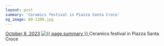 ```yaml
---
layout: post
summary: 'Ceramics festival in Piazza Santa Croce'
og_image: 80-1280.jpg
---
```


<p>
  <time>
    <a href="/80">October 8, 2023</a>
  </time>
  <a href="/80">
    <img src="{{ site.assets_url }}/80-640.jpg" srcset="{{ site.assets_url }}/80-320.jpg 320w, {{ site.assets_url }}/80-640.jpg 640w, {{ site.assets_url }}/80-960.jpg 960w, {{ site.assets_url }}/80-1280.jpg 1280w" sizes="(min-width: 700px) 50vw, calc(100vw - 2rem)" alt="{{ page.summary }}" />
  </a>
  <span>Ceramics festival in Piazza Santa Croce</span>
</p>

